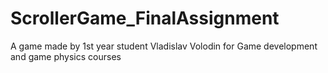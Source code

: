 # ScrollerGame_FinalAssignment
A game made by 1st year student Vladislav Volodin for Game development and game physics courses

